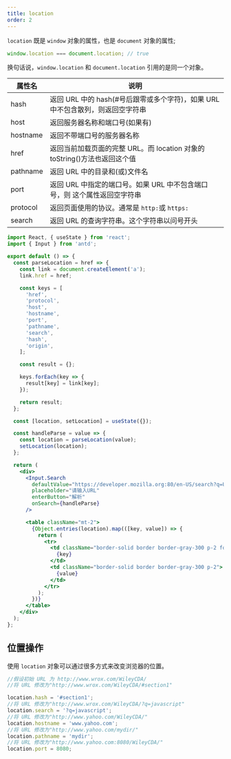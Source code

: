 ```yaml
---
title: location
order: 2
---
```


`location` 既是 `window` 对象的属性，也是 `document` 对象的属性;

```js
window.location === document.location; // true
```

换句话说，`window.location` 和 `document.location` 引用的是同一个对象。

| 属性名   | 说明                                                                           |
| -------- | ------------------------------------------------------------------------------ |
| hash     | 返回 URL 中的 hash(#号后跟零或多个字符)，如果 URL 中不包含散列，则返回空字符串 |
| host     | 返回服务器名称和端口号(如果有)                                                 |
| hostname | 返回不带端口号的服务器名称                                                     |
| href     | 返回当前加载页面的完整 URL。而 location 对象的 toString()方法也返回这个值      |
| pathname | 返回 URL 中的目录和(或)文件名                                                  |
| port     | 返回 URL 中指定的端口号。如果 URL 中不包含端口号，则 这个属性返回空字符串      |
| protocol | 返回页面使用的协议。通常是 `http:`或 `https:`                                  |
| search   | 返回 URL 的查询字符串。这个字符串以问号开头                                    |

```jsx | inline
import React, { useState } from 'react';
import { Input } from 'antd';

export default () => {
  const parseLocation = href => {
    const link = document.createElement('a');
    link.href = href;

    const keys = [
      'href',
      'protocol',
      'host',
      'hostname',
      'port',
      'pathname',
      'search',
      'hash',
      'origin',
    ];

    const result = {};

    keys.forEach(key => {
      result[key] = link[key];
    });

    return result;
  };

  const [location, setLocation] = useState({});

  const handleParse = value => {
    const location = parseLocation(value);
    setLocation(location);
  };

  return (
    <div>
      <Input.Search
        defaultValue="https://developer.mozilla.org:80/en-US/search?q=URL#search-results-close-container"
        placeholder="请输入URL"
        enterButton="解析"
        onSearch={handleParse}
      />

      <table className="mt-2">
        {Object.entries(location).map(([key, value]) => {
          return (
            <tr>
              <td className="border-solid border border-gray-300 p-2 font-semibold text-black">
                {key}
              </td>
              <td className="border-solid border border-gray-300 p-2">
                {value}
              </td>
            </tr>
          );
        })}
      </table>
    </div>
  );
};
```

## 位置操作

使用 `location` 对象可以通过很多方式来改变浏览器的位置。

```js
//假设初始 URL 为 http://www.wrox.com/WileyCDA/
//将 URL 修改为"http://www.wrox.com/WileyCDA/#section1"

location.hash = '#section1';
//将 URL 修改为"http://www.wrox.com/WileyCDA/?q=javascript"
location.search = '?q=javascript';
//将 URL 修改为"http://www.yahoo.com/WileyCDA/"
location.hostname = 'www.yahoo.com';
//将 URL 修改为"http://www.yahoo.com/mydir/"
location.pathname = 'mydir';
//将 URL 修改为"http://www.yahoo.com:8080/WileyCDA/"
location.port = 8080;
```
